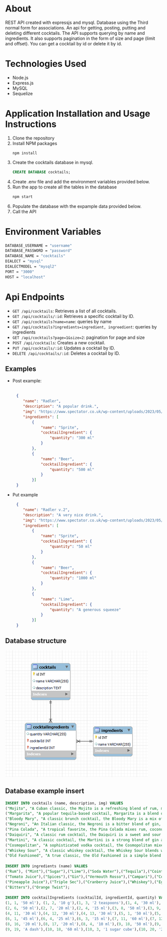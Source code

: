 # About
REST API created with expressjs and mysql. Database using the Third normal form for associations. An api for getting, posting, putting and deleting different cocktails. The API supports querying by name and ingredients. It also supports pagination in the form of size and page (limit and offset). You can get a cocktail by id or delete it by id.

# Technologies Used
* Node.js
* Express.js
* MySQL
* Sequelize

# Application Installation and Usage Instructions

1. Clone the repository
2. Install NPM packages
   ```
   npm install
   ```
3. Create the cocktails database in mysql.
   ```sql
   CREATE DATABASE cocktails;
   ```
4. Create .env file and add the environment variables provided below.
5. Run the app to create all the tables in the database
   ```js
   npm start
   ```
6. Populate the database with the expample data provided below.
7. Call the API

# Environment Variables
```sh
DATABASE_USERNAME = "username"
DATABASE_PASSWORD = "password"
DATABASE_NAME = "cocktails"
DIALECT = "mysql"
DIALECTMODEL = "mysql2"
PORT = "3000"
HOST = "localhost"
```

# Api Endpoints

* ``GET /api/cocktails``: Retrieves a list of all cocktails.
* ``GET /api/cocktails/:id``: Retrieves a specific cocktail by ID.
* ``GET /api/cocktails?name=name``: queries by name
* ``GET /api/cocktails?ingredients=ingredient, ingreedient``: queries by ingredients
* ``GET /api/cocktails?page=1&size=2``: pagination for page and size
* ``POST /api/cocktails``: Creates a new cocktail.
* ``PUT /api/cocktails/:id``: Updates a cocktail by ID.
* ``DELETE /api/cocktails/:id``: Deletes a cocktail by ID.

## Examples
* Post example:
```json

     {
        "name": "Radler",
        "description": "A popular drink.",
        "img": "https://www.spectator.co.uk/wp-content/uploads/2023/05/Drink-iStock.jpg",
        "ingredients": [
            {
                "name": "Sprite",
                "cocktailIngredient": {
                    "quantity": "300 ml"
                }
            },
            {
                "name": "Beer",
                "cocktailIngredient": {
                    "quantity": "500 ml"
                }
            }]
     }
```

* Put example
```json
     {
        "name": "Radler v.2",
        "description": "A very nice drink.",
        "img": "https://www.spectator.co.uk/wp-content/uploads/2023/05/Drink-iStock.jpg",
        "ingredients": [
            {
                "name": "Sprite",
                "cocktailIngredient": {
                    "quantity": "50 ml"
                }
            },
            {
                "name": "Beer",
                "cocktailIngredient": {
                    "quantity": "1000 ml"
                }
            },
            {
                "name": "Lime",
                "cocktailIngredient": {
                    "quantity": "A generous squeeze"
                }
            }]
     }
```

## Database structure
![database structure](https://github.com/jorgeneikemo/drinksREST/blob/master/db_diagram.png?raw=true)

## Database example insert
```sql
INSERT INTO cocktails (name, description, img) VALUES 
("Mojito", "A Cuban classic, the Mojito is a refreshing blend of rum, mint, lime, sugar, and soda water", "https://images.immediate.co.uk/production/volatile/sites/30/2020/08/mojito-cocktails-150961e.jpg"),
("Margarita", "A popular tequila-based cocktail, Margarita is a blend of tequila, lime juice, and Cointreau, served with salt on the rim of the glass", "https://images.immediate.co.uk/production/volatile/sites/30/2020/08/mojito-cocktails-150961e.jpg"),
("Bloody Mary", "A classic brunch cocktail, the Bloody Mary is a mix of vodka, tomato juice, and various spices", "https://images.immediate.co.uk/production/volatile/sites/30/2020/08/mojito-cocktails-150961e.jpg"),
("Negroni", "An Italian classic, the Negroni is a bitter blend of gin, vermouth rosso, and Campari", "https://images.immediate.co.uk/production/volatile/sites/30/2020/08/mojito-cocktails-150961e.jpg"),
("Pina Colada", "A tropical favorite, the Pina Colada mixes rum, coconut milk, and pineapple juice", "https://images.immediate.co.uk/production/volatile/sites/30/2020/08/mojito-cocktails-150961e.jpg"),
("Daiquiri", "A classic rum cocktail, the Daiquiri is a sweet and sour blend of rum, lime juice, and simple syrup", "https://images.immediate.co.uk/production/volatile/sites/30/2020/08/mojito-cocktails-150961e.jpg"),
("Martini", "A classic cocktail, the Martini is a strong blend of gin and vermouth, garnished with an olive or a lemon twist", "https://images.immediate.co.uk/production/volatile/sites/30/2020/08/mojito-cocktails-150961e.jpg"),
("Cosmopolitan", "A sophisticated vodka cocktail, the Cosmopolitan mixes vodka, triple sec, cranberry juice, and lime juice", "https://images.immediate.co.uk/production/volatile/sites/30/2020/08/mojito-cocktails-150961e.jpg"),
("Whiskey Sour", "A classic whiskey cocktail, the Whiskey Sour blends whiskey, lemon juice, and sugar, topped with a dash of egg white", "https://images.immediate.co.uk/production/volatile/sites/30/2020/08/mojito-cocktails-150961e.jpg"),
("Old Fashioned", "A true classic, the Old Fashioned is a simple blend of whiskey, sugar, and bitters, garnished with an orange twist", "https://images.immediate.co.uk/production/volatile/sites/30/2020/08/mojito-cocktails-150961e.jpg");

INSERT INTO ingredients (name) VALUES 
("Rum"), ("Mint"),("Sugar"),("Lime"),("Soda Water"),("Tequila"),("Cointreau"),("Vodka"),
("Tomato Juice"),("Spices"),("Gin"),("Vermouth Rosso"),("Campari"),("Coconut Milk"),
("Pineapple Juice"),("Triple Sec"),("Cranberry Juice"),("Whiskey"),("Egg White"),
("Bitters"),("Orange Twist");

INSERT INTO cocktailIngredients (cocktailId, ingredientId, quantity) VALUES
(1, 1, '50 ml'), (1, 2, '10 g'),(1, 3, '2 teaspoons'),(1, 4, '30 ml'),(1, 5, 'Top up'),
(2, 6, '50 ml'),(2, 7, '20 ml'),(2, 4, '15 ml'),(3, 8, '50 ml'),(3, 9, '100 ml'),(3, 10, 'To taste'),
(4, 11, '30 ml'),(4, 12, '30 ml'),(4, 13, '30 ml'),(5, 1, '50 ml'),(5, 14, '50 ml'),(5, 15, '50 ml'),
(6, 1, '45 ml'),(6, 4, '25 ml'),(6, 3, '15 ml'),(7, 11, '60 ml'),(7, 12, '20 ml'),(8, 8, '40 ml'),
(8, 16, '20 ml'),(8, 17, '20 ml'),(8, 4, '10 ml'),(9, 18, '50 ml'),(9, 4, '20 ml'),(9, 3, '20 ml'),
(9, 19, 'A dash'),(10, 18, '60 ml'),(10, 3, '1 sugar cube'),(10, 20, '2 dashes'),(10, 21, '1 twist');


```